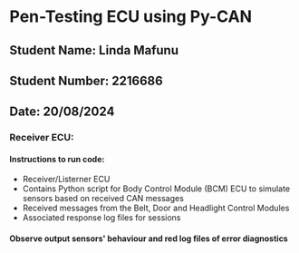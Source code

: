# Pen-Testing ECU using Py-CAN

## Student Name: Linda Mafunu
## Student Number: 2216686
## Date: 20/08/2024

### Receiver ECU:

#### Instructions to run  code:
- Receiver/Listerner ECU
- Contains Python script for Body Control Module (BCM) ECU to simulate sensors based on received CAN messages
- Received messages from the Belt, Door and Headlight Control Modules
- Associated response log files for sessions
    
#### Observe output sensors' behaviour and red log files of error diagnostics
